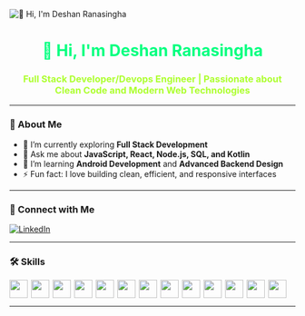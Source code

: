 ![👋 Hi, I'm Deshan Ranasingha](https://media3.giphy.com/media/v1.Y2lkPTc5MGI3NjExd3Rmamk5bTgyNjJkcHo5cXAzYTlreXRvdDVoMmpwdTk0dWl4OXY3ZSZlcD12MV9pbnRlcm5hbF9naWZfYnlfaWQmY3Q9Zw/bAplZhiLAsNnG/giphy.gif)

<div align="center">
  <h1 style="color:#00FF7F;">🌱 Hi, I'm Deshan Ranasingha</h1>
  <h3 style="color:#ADFF2F;">Full Stack Developer/Devops Engineer | Passionate about Clean Code and Modern Web Technologies</h3>
</div>

---

### 🧠 About Me

- 💼 I’m currently exploring **Full Stack Development**
- 💬 Ask me about **JavaScript, React, Node.js, SQL, and Kotlin**
- 🌱 I’m learning **Android Development** and **Advanced Backend Design**
- ⚡ Fun fact: I love building clean, efficient, and responsive interfaces

---

### 💼 Connect with Me
<p align="left">
  <a href="https://www.linkedin.com/in/deshan-ranasingha-013254298/" target="_blank">
    <img src="https://img.shields.io/badge/LinkedIn-00FF7F?style=for-the-badge&logo=linkedin&logoColor=black" alt="LinkedIn"/>
  </a>
</p>

---

### 🛠️ Skills

<div style="display: flex; flex-wrap: wrap; gap: 6px;">

<img src="https://img.shields.io/badge/JavaScript-323330?style=for-the-badge&logo=javascript&logoColor=#00FF7F" height="32">
<img src="https://img.shields.io/badge/C++-323330?style=for-the-badge&logo=c%2B%2B&logoColor=#00FF7F" height="32">
<img src="https://img.shields.io/badge/Java-323330?style=for-the-badge&logo=java&logoColor=#00FF7F" height="32">
<img src="https://img.shields.io/badge/React-323330?style=for-the-badge&logo=react&logoColor=#00FF7F" height="32">
<img src="https://img.shields.io/badge/Node.js-323330?style=for-the-badge&logo=node.js&logoColor=#00FF7F" height="32">
<img src="https://img.shields.io/badge/Bootstrap-323330?style=for-the-badge&logo=bootstrap&logoColor=#00FF7F" height="32">
<img src="https://img.shields.io/badge/SQL-323330?style=for-the-badge&logo=sqlite&logoColor=#00FF7F" height="32">
<img src="https://img.shields.io/badge/PostgreSQL-323330?style=for-the-badge&logo=postgresql&logoColor=#00FF7F" height="32">
<img src="https://img.shields.io/badge/Tailwind_CSS-323330?style=for-the-badge&logo=tailwindcss&logoColor=#00FF7F" height="32">
<img src="https://img.shields.io/badge/Kotlin-323330?style=for-the-badge&logo=kotlin&logoColor=#00FF7F" height="32">
<img src="https://img.shields.io/badge/Android_Studio-323330?style=for-the-badge&logo=androidstudio&logoColor=#00FF7F" height="32">
<img src="https://img.shields.io/badge/Visual_Studio-323330?style=for-the-badge&logo=visualstudio&logoColor=#00FF7F" height="32">
<img src="https://img.shields.io/badge/VS_Code-323330?style=for-the-badge&logo=visualstudiocode&logoColor=#00FF7F" height="32">

</div>

---
<!--
### 📊 GitHub Stats

<p align="center">
  <img width="48%" src="https://github-readme-stats.vercel.app/api?username=DeshanRanasingha&show_icons=true&theme=radical&title_color=00FF7F&icon_color=00FF7F&text_color=ffffff&bg_color=0d1117" alt="GitHub stats"/>
  <img width="48%" src="https://github-readme-streak-stats.herokuapp.com/?user=DeshanRanasingha&theme=radical&ring=00FF7F&fire=00FF7F&currStreakLabel=00FF7F&background=0d1117&stroke=ffffff" alt="GitHub Streak"/>
</p>

<p align="center">
  <img width="48%" src="https://github-readme-stats.vercel.app/api/top-langs/?username=DeshanRanasingha&layout=compact&theme=radical&title_color=00FF7F&text_color=ffffff&bg_color=0d1117" alt="Top Languages"/>
</p>

---

<div align="center">
  <h3 style="color:#00FF7F;">✨ “Code is like humor. When you have to explain it, it’s bad.” ✨</h3>
</div>
-->
